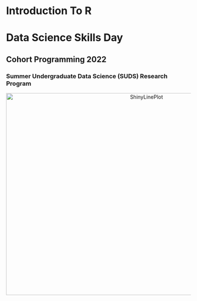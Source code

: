# Introduction To R
# Data Science Skills Day
## Cohort Programming 2022
### Summer Undergraduate Data Science (SUDS) Research Program



<div style="text-align:center">

<img src="Images/README1.png" alt="ShinyLinePlot" width="750" height="550"/>

<div style="text-align:center">
